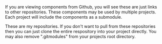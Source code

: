If you are viewing components from Github, you will see these are just links to other repositories.  These components may be used by multiple projects.  Each project will include the components as a submodule.

These are my repositories.  If you don't want to pull from these repositories then you can just clone the entire respository into your project directly.  You may also remove ".gitmodules" from your projects root directory.